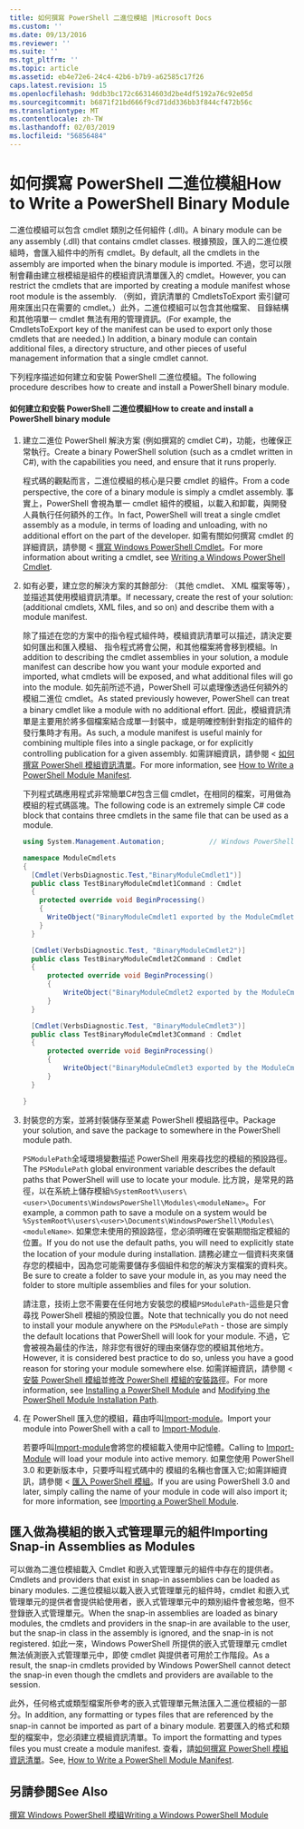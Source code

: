 ```yaml
---
title: 如何撰寫 PowerShell 二進位模組 |Microsoft Docs
ms.custom: ''
ms.date: 09/13/2016
ms.reviewer: ''
ms.suite: ''
ms.tgt_pltfrm: ''
ms.topic: article
ms.assetid: eb4e72e6-24c4-42b6-b7b9-a62585c17f26
caps.latest.revision: 15
ms.openlocfilehash: 9ddb3bc172c66314603d2be4df5192a76c92e05d
ms.sourcegitcommit: b6871f21bd666f9cd71dd336bb3f844cf472b56c
ms.translationtype: MT
ms.contentlocale: zh-TW
ms.lasthandoff: 02/03/2019
ms.locfileid: "56856484"
---
```

# <a name="how-to-write-a-powershell-binary-module"></a><span data-ttu-id="a5e83-102">如何撰寫 PowerShell 二進位模組</span><span class="sxs-lookup"><span data-stu-id="a5e83-102">How to Write a PowerShell Binary Module</span></span>

<span data-ttu-id="a5e83-103">二進位模組可以包含 cmdlet 類別之任何組件 (.dll)。</span><span class="sxs-lookup"><span data-stu-id="a5e83-103">A binary module can be any assembly (.dll) that contains cmdlet classes.</span></span> <span data-ttu-id="a5e83-104">根據預設，匯入的二進位模組時，會匯入組件中的所有 cmdlet。</span><span class="sxs-lookup"><span data-stu-id="a5e83-104">By default, all the cmdlets in the assembly are imported when the binary module is imported.</span></span> <span data-ttu-id="a5e83-105">不過，您可以限制會藉由建立根模組是組件的模組資訊清單匯入的 cmdlet。</span><span class="sxs-lookup"><span data-stu-id="a5e83-105">However, you can restrict the cmdlets that are imported by creating a module manifest whose root module is the assembly.</span></span> <span data-ttu-id="a5e83-106">（例如，資訊清單的 CmdletsToExport 索引鍵可用來匯出只在需要的 cmdlet。）此外，二進位模組可以包含其他檔案、 目錄結構和其他項單一 cmdlet 無法有用的管理資訊。</span><span class="sxs-lookup"><span data-stu-id="a5e83-106">(For example, the CmdletsToExport key of the manifest can be used to export only those cmdlets that are needed.) In addition, a binary module can contain additional files, a directory structure, and other pieces of useful management information that a single cmdlet cannot.</span></span>

<span data-ttu-id="a5e83-107">下列程序描述如何建立和安裝 PowerShell 二進位模組。</span><span class="sxs-lookup"><span data-stu-id="a5e83-107">The following procedure describes how to create and install a PowerShell binary module.</span></span>

#### <a name="how-to-create-and-install-a-powershell-binary-module"></a><span data-ttu-id="a5e83-108">如何建立和安裝 PowerShell 二進位模組</span><span class="sxs-lookup"><span data-stu-id="a5e83-108">How to create and install a PowerShell binary module</span></span>

1. <span data-ttu-id="a5e83-109">建立二進位 PowerShell 解決方案 (例如撰寫的 cmdlet C#)，功能，也確保正常執行。</span><span class="sxs-lookup"><span data-stu-id="a5e83-109">Create a binary PowerShell solution (such as a cmdlet written in C#), with the capabilities you need, and ensure that it runs properly.</span></span>

   <span data-ttu-id="a5e83-110">程式碼的觀點而言，二進位模組的核心是只要 cmdlet 的組件。</span><span class="sxs-lookup"><span data-stu-id="a5e83-110">From a code perspective, the core of a binary module is simply a cmdlet assembly.</span></span> <span data-ttu-id="a5e83-111">事實上，PowerShell 會視為單一 cmdlet 組件的模組，以載入和卸載，與開發人員執行任何額外的工作。</span><span class="sxs-lookup"><span data-stu-id="a5e83-111">In fact, PowerShell will treat a single cmdlet assembly as a module, in terms of loading and unloading, with no additional effort on the part of the developer.</span></span> <span data-ttu-id="a5e83-112">如需有關如何撰寫 cmdlet 的詳細資訊，請參閱 <<c0> [ 撰寫 Windows PowerShell Cmdlet](../cmdlet/writing-a-windows-powershell-cmdlet.md)。</span><span class="sxs-lookup"><span data-stu-id="a5e83-112">For more information about writing a cmdlet, see [Writing a Windows PowerShell Cmdlet](../cmdlet/writing-a-windows-powershell-cmdlet.md).</span></span>

2. <span data-ttu-id="a5e83-113">如有必要，建立您的解決方案的其餘部分: （其他 cmdlet、 XML 檔案等等），並描述其使用模組資訊清單。</span><span class="sxs-lookup"><span data-stu-id="a5e83-113">If necessary, create the rest of your solution: (additional cmdlets, XML files, and so on) and describe them with a module manifest.</span></span>

   <span data-ttu-id="a5e83-114">除了描述在您的方案中的指令程式組件時，模組資訊清單可以描述，請決定要如何匯出和匯入模組、 指令程式將會公開，和其他檔案將會移到模組。</span><span class="sxs-lookup"><span data-stu-id="a5e83-114">In addition to describing the cmdlet assemblies in your solution, a module manifest can describe how you want your module exported and imported, what cmdlets will be exposed, and what additional files will go into the module.</span></span> <span data-ttu-id="a5e83-115">如先前所述不過，PowerShell 可以處理像透過任何額外的模組二進位 cmdlet。</span><span class="sxs-lookup"><span data-stu-id="a5e83-115">As stated previously however, PowerShell can treat a binary cmdlet like a module with no additional effort.</span></span> <span data-ttu-id="a5e83-116">因此，模組資訊清單是主要用於將多個檔案結合成單一封裝中，或是明確控制針對指定的組件的發行集時才有用。</span><span class="sxs-lookup"><span data-stu-id="a5e83-116">As such, a module manifest is useful mainly for combining multiple files into a single package, or for explicitly controlling publication for a given assembly.</span></span> <span data-ttu-id="a5e83-117">如需詳細資訊，請參閱 <<c0> [ 如何撰寫 PowerShell 模組資訊清單](http://msdn.microsoft.com/en-us/abe4c24b-e64e-4a61-81d5-18c4fceba0b6)。</span><span class="sxs-lookup"><span data-stu-id="a5e83-117">For more information, see [How to Write a PowerShell Module Manifest](http://msdn.microsoft.com/en-us/abe4c24b-e64e-4a61-81d5-18c4fceba0b6).</span></span>

   <span data-ttu-id="a5e83-118">下列程式碼應用程式非常簡單C#包含三個 cmdlet，在相同的檔案，可用做為模組的程式碼區塊。</span><span class="sxs-lookup"><span data-stu-id="a5e83-118">The following code is an extremely simple C# code block that contains three cmdlets in the same file that can be used as a module.</span></span>

   ```csharp
   using System.Management.Automation;           // Windows PowerShell namespace.

   namespace ModuleCmdlets
   {
     [Cmdlet(VerbsDiagnostic.Test,"BinaryModuleCmdlet1")]
     public class TestBinaryModuleCmdlet1Command : Cmdlet
     {
       protected override void BeginProcessing()
       {
         WriteObject("BinaryModuleCmdlet1 exported by the ModuleCmdlets module.");
       }
     }

     [Cmdlet(VerbsDiagnostic.Test, "BinaryModuleCmdlet2")]
     public class TestBinaryModuleCmdlet2Command : Cmdlet
     {
         protected override void BeginProcessing()
         {
             WriteObject("BinaryModuleCmdlet2 exported by the ModuleCmdlets module.");
         }
     }

     [Cmdlet(VerbsDiagnostic.Test, "BinaryModuleCmdlet3")]
     public class TestBinaryModuleCmdlet3Command : Cmdlet
     {
         protected override void BeginProcessing()
         {
             WriteObject("BinaryModuleCmdlet3 exported by the ModuleCmdlets module.");
         }
     }

   }
   ```

3. <span data-ttu-id="a5e83-119">封裝您的方案，並將封裝儲存至某處 PowerShell 模組路徑中。</span><span class="sxs-lookup"><span data-stu-id="a5e83-119">Package your solution, and save the package to somewhere in the PowerShell module path.</span></span>

   <span data-ttu-id="a5e83-120">`PSModulePath`全域環境變數描述 PowerShell 用來尋找您的模組的預設路徑。</span><span class="sxs-lookup"><span data-stu-id="a5e83-120">The `PSModulePath` global environment variable describes the default paths that PowerShell will use to locate your module.</span></span> <span data-ttu-id="a5e83-121">比方說，是常見的路徑，以在系統上儲存模組`%SystemRoot%\users\<user>\Documents\WindowsPowerShell\Modules\<moduleName>`。</span><span class="sxs-lookup"><span data-stu-id="a5e83-121">For example, a common path to save a module on a system would be `%SystemRoot%\users\<user>\Documents\WindowsPowerShell\Modules\<moduleName>`.</span></span> <span data-ttu-id="a5e83-122">如果您未使用的預設路徑，您必須明確在安裝期間指定模組的位置。</span><span class="sxs-lookup"><span data-stu-id="a5e83-122">If you do not use the default paths, you will need to explicitly state the location of your module during installation.</span></span> <span data-ttu-id="a5e83-123">請務必建立一個資料夾來儲存您的模組中，因為您可能需要儲存多個組件和您的解決方案檔案的資料夾。</span><span class="sxs-lookup"><span data-stu-id="a5e83-123">Be sure to create a folder to save your module in, as you may need the folder to store multiple assemblies and files for your solution.</span></span>

   <span data-ttu-id="a5e83-124">請注意，技術上您不需要在任何地方安裝您的模組`PSModulePath`-這些是只會尋找 PowerShell 模組的預設位置。</span><span class="sxs-lookup"><span data-stu-id="a5e83-124">Note that technically you do not need to install your module anywhere on the `PSModulePath` - those are simply the default locations that PowerShell will look for your module.</span></span> <span data-ttu-id="a5e83-125">不過，它會被視為最佳的作法，除非您有很好的理由來儲存您的模組其他地方。</span><span class="sxs-lookup"><span data-stu-id="a5e83-125">However, it is considered best practice to do so, unless you have a good reason for storing your module somewhere else.</span></span> <span data-ttu-id="a5e83-126">如需詳細資訊，請參閱 <<c0> [ 安裝 PowerShell 模組](./installing-a-powershell-module.md)並[修改 PowerShell 模組的安裝路徑](./modifying-the-psmodulepath-installation-path.md)。</span><span class="sxs-lookup"><span data-stu-id="a5e83-126">For more information, see [Installing a PowerShell Module](./installing-a-powershell-module.md) and [Modifying the PowerShell Module Installation Path](./modifying-the-psmodulepath-installation-path.md).</span></span>

4. <span data-ttu-id="a5e83-127">在 PowerShell 匯入您的模組，藉由呼叫[Import-module](/powershell/module/Microsoft.PowerShell.Core/Import-Module)。</span><span class="sxs-lookup"><span data-stu-id="a5e83-127">Import your module into PowerShell with a call to [Import-Module](/powershell/module/Microsoft.PowerShell.Core/Import-Module).</span></span>

   <span data-ttu-id="a5e83-128">若要呼叫[Import-module](/powershell/module/Microsoft.PowerShell.Core/Import-Module)會將您的模組載入使用中記憶體。</span><span class="sxs-lookup"><span data-stu-id="a5e83-128">Calling to [Import-Module](/powershell/module/Microsoft.PowerShell.Core/Import-Module) will load your module into active memory.</span></span> <span data-ttu-id="a5e83-129">如果您使用 PowerShell 3.0 和更新版本中，只要呼叫程式碼中的 模組的名稱也會匯入它;如需詳細資訊，請參閱 <<c0> [ 匯入 PowerShell 模組](./importing-a-powershell-module.md)。</span><span class="sxs-lookup"><span data-stu-id="a5e83-129">If you are using PowerShell 3.0 and later, simply calling the name of your module in code will also import it; for more information, see [Importing a PowerShell Module](./importing-a-powershell-module.md).</span></span>

## <a name="importing-snap-in-assemblies-as-modules"></a><span data-ttu-id="a5e83-130">匯入做為模組的嵌入式管理單元的組件</span><span class="sxs-lookup"><span data-stu-id="a5e83-130">Importing Snap-in Assemblies as Modules</span></span>

<span data-ttu-id="a5e83-131">可以做為二進位模組載入 Cmdlet 和嵌入式管理單元的組件中存在的提供者。</span><span class="sxs-lookup"><span data-stu-id="a5e83-131">Cmdlets and providers that exist in snap-in assemblies can be loaded as binary modules.</span></span> <span data-ttu-id="a5e83-132">二進位模組以載入嵌入式管理單元的組件時，cmdlet 和嵌入式管理單元的提供者會提供給使用者，嵌入式管理單元中的類別組件會被忽略，但不登錄嵌入式管理單元。</span><span class="sxs-lookup"><span data-stu-id="a5e83-132">When the snap-in assemblies are loaded as binary modules, the cmdlets and providers in the snap-in are available to the user, but the snap-in class in the assembly is ignored, and the snap-in is not registered.</span></span> <span data-ttu-id="a5e83-133">如此一來，Windows PowerShell 所提供的嵌入式管理單元 cmdlet 無法偵測嵌入式管理單元中，即使 cmdlet 與提供者可用於工作階段。</span><span class="sxs-lookup"><span data-stu-id="a5e83-133">As a result, the snap-in cmdlets provided by Windows PowerShell cannot detect the snap-in even though the cmdlets and providers are available to the session.</span></span>

<span data-ttu-id="a5e83-134">此外，任何格式或類型檔案所參考的嵌入式管理單元無法匯入二進位模組的一部分。</span><span class="sxs-lookup"><span data-stu-id="a5e83-134">In addition, any formatting or types files that are referenced by the snap-in cannot be imported as part of a binary module.</span></span> <span data-ttu-id="a5e83-135">若要匯入的格式和類型的檔案中，您必須建立模組資訊清單。</span><span class="sxs-lookup"><span data-stu-id="a5e83-135">To import the formatting and types files you must create a module manifest.</span></span> <span data-ttu-id="a5e83-136">查看，請[如何撰寫 PowerShell 模組資訊清單](http://msdn.microsoft.com/en-us/abe4c24b-e64e-4a61-81d5-18c4fceba0b6)。</span><span class="sxs-lookup"><span data-stu-id="a5e83-136">See, [How to Write a PowerShell Module Manifest](http://msdn.microsoft.com/en-us/abe4c24b-e64e-4a61-81d5-18c4fceba0b6).</span></span>

## <a name="see-also"></a><span data-ttu-id="a5e83-137">另請參閱</span><span class="sxs-lookup"><span data-stu-id="a5e83-137">See Also</span></span>

[<span data-ttu-id="a5e83-138">撰寫 Windows PowerShell 模組</span><span class="sxs-lookup"><span data-stu-id="a5e83-138">Writing a Windows PowerShell Module</span></span>](./writing-a-windows-powershell-module.md)
